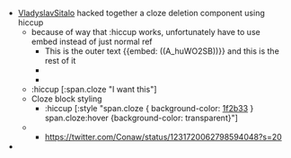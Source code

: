 - [VladyslavSitalo](<VladyslavSitalo.md>) hacked together a cloze deletion component using hiccup
    - because of way that :hiccup works, unfortunately have to use embed instead of just normal ref
        - This is the outer text {{embed: ((A_huWO2SB))}} and this is the rest of it
        - 
        - 
    - :hiccup [:span.cloze "I want this"]
    - Cloze block styling
        - :hiccup [:style  "span.cloze { background-color: [1f2b33](<1f2b33.md>) } span.cloze:hover {background-color: transparent}"]
    - 
        - https://twitter.com/Conaw/status/1231720062798594048?s=20
- 
